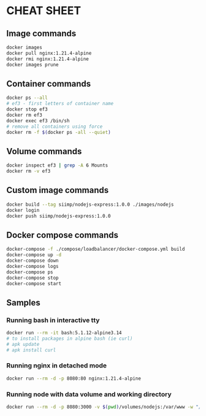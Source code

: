 # CHEAT SHEET

## Image commands
```bash
docker images
docker pull nginx:1.21.4-alpine
docker rmi nginx:1.21.4-alpine
docker images prune
```

## Container commands
```bash
docker ps --all
# ef3 - first letters of container name
docker stop ef3
docker rm ef3
docker exec ef3 /bin/sh
# remove all containers using force
docker rm -f $(docker ps -all --quiet)
```

## Volume commands
```bash
docker inspect ef3 | grep -A 6 Mounts
docker rm -v ef3
```

## Custom image commands
```bash
docker build --tag siimp/nodejs-express:1.0.0 ./images/nodejs
docker login
docker push siimp/nodejs-express:1.0.0
```

## Docker compose commands
```bash
docker-compose -f ./compose/loadbalancer/docker-compose.yml build
docker-compose up -d
docker-compose down
docker-compose logs
docker-compose ps
docker-compose stop
docker-compose start
```

## Samples

### Running bash in interactive tty
```bash
docker run --rm -it bash:5.1.12-alpine3.14
# to install packages in alpine bash (ie curl)
# apk update
# apk install curl
```

### Running nginx in detached mode
```bash
docker run --rm -d -p 8080:80 nginx:1.21.4-alpine
```

### Running node with data volume and working directory
```bash
docker run --rm -d -p 8080:3000 -v $(pwd)/volumes/nodejs:/var/www -w "/var/www" node:17.3.0-alpine3.12 node app.js
```






